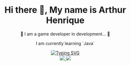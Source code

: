  <h1 align = "center"> Hi there 👋, My name is Arthur Henrique </h1>

  <p align = "center">🚧 I am a game developer in development... 🚧</p>
  <p align = "center">I am currently learning `Java`</p>
  
   
  <div class='media' align='center'>
    <a href="https://git.io/typing-svg">
        <img src="https://readme-typing-svg.demolab.com?font=Press+Start+2P&duration=1750&pause=1200&color=00D7F6&background=FF000000&center=true&vCenter=true&height=40&lines=More+social+networks;Follow+me" alt="Typing SVG"/>    </a> <br>
    <a href="https://www.linkedin.com/in/arthur-henrique-93b804223/">
        <img src="https://custom-icon-badges.demolab.com/badge/LinkedIn-288AB8.svg?logo=linkedin&logoColor=white&style=for-the-badge&labelColor=2EA6DE"/>
    </a>
    <a href="https://www.instagram.com/_martins_de_oliveira/">
        <img src="https://custom-icon-badges.demolab.com/badge/instagram-C04BF7.svg?logo=instagram&logoColor=white&style=for-the-badge&labelColor=D680FF"/>
    </a>
</div>
  

<!--
**TuzaoDPP/TuzaoDPP** is a ✨ _special_ ✨ repository because its `README.md` (this file) appears on your GitHub profile.

Here are some ideas to get you started:

- 🔭 I’m currently working on ...
- 🌱 I’m currently learning ...
- 👯 I’m looking to collaborate on ...
- 🤔 I’m looking for help with ...
- 💬 Ask me about ...
- 📫 How to reach me: ...
- 😄 Pronouns: ...
- ⚡ Fun fact: ...
-->
